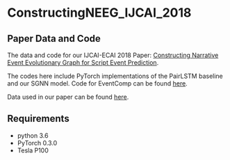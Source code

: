 # ConstructingNEEG_IJCAI_2018

## Paper Data and Code
The data and code for our IJCAI-ECAI 2018 Paper: [Constructing Narrative Event Evolutionary Graph for Script Event Prediction](https://arxiv.org/abs/1805.05081).

The codes here include PyTorch implementations of the PairLSTM baseline and our SGNN model. Code for EventComp can be found [here](http://mark.granroth-wilding.co.uk/papers/what_happens_next/).

Data used in our paper can be found [here](https://drive.google.com/open?id=1WFBDL_zfNC1sSuz0dmaMux3w-OB_hUui).

## Requirements
* python 3.6
* PyTorch 0.3.0
* Tesla P100

